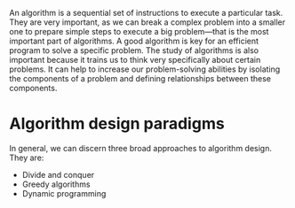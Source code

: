  An algorithm is a
sequential set of instructions to execute a particular task. They are very important, as we
can break a complex problem into a smaller one to prepare simple steps to execute a big
problem—that is the most important part of algorithms. A good algorithm is key for an
efficient program to solve a specific problem. The study of algorithms is also important
because it trains us to think very specifically about certain problems. It can help to increase
our problem-solving abilities by isolating the components of a problem and defining
relationships between these components.


# Algorithm design paradigms
In general, we can discern three broad approaches to algorithm design. They are:
 - Divide and conquer
 - Greedy algorithms
 - Dynamic programming

